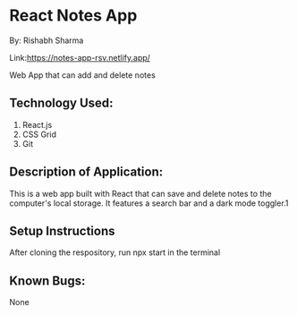# React Notes App
By: Rishabh Sharma

Link:https://notes-app-rsv.netlify.app/

Web App that can add and delete notes
## Technology Used:
1. React.js
2. CSS Grid
3. Git

## Description of Application:
This is a web app built with React that can save and delete notes to the computer's local storage. It features a search bar and a dark mode toggler.1

## Setup Instructions
After cloning the respository, run npx start in the terminal

## Known Bugs:
None

